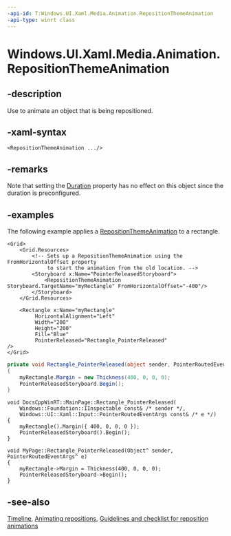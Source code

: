 ```yaml
---
-api-id: T:Windows.UI.Xaml.Media.Animation.RepositionThemeAnimation
-api-type: winrt class
---
```


<!-- Class syntax.
public class RepositionThemeAnimation : Windows.UI.Xaml.Media.Animation.Timeline, Windows.UI.Xaml.Media.Animation.IRepositionThemeAnimation
-->

# Windows.UI.Xaml.Media.Animation.RepositionThemeAnimation

## -description
Use to animate an object that is being repositioned.



## -xaml-syntax
```xaml
<RepositionThemeAnimation .../>
```

## -remarks
Note that setting the [Duration](timeline_duration.md) property has no effect on this object since the duration is preconfigured.

## -examples
The following example applies a [RepositionThemeAnimation](repositionthemetransition.md) to a rectangle.

```xaml
<Grid>
    <Grid.Resources>
        <!-- Sets up a RepositionThemeAnimation using the FromHorizontalOffset property 
             to start the animation from the old location. -->
        <Storyboard x:Name="PointerReleasedStoryboard">
            <RepositionThemeAnimation Storyboard.TargetName="myRectangle" FromHorizontalOffset="-400"/>
        </Storyboard>
    </Grid.Resources>

    <Rectangle x:Name="myRectangle" 
         HorizontalAlignment="Left" 
         Width="200" 
         Height="200" 
         Fill="Blue"
         PointerReleased="Rectangle_PointerReleased" 
/>
</Grid>
```

```csharp
private void Rectangle_PointerReleased(object sender, PointerRoutedEventArgs e)
{
    myRectangle.Margin = new Thickness(400, 0, 0, 0);
    PointerReleasedStoryboard.Begin();            
}
```

```cppwinrt
void DocsCppWinRT::MainPage::Rectangle_PointerReleased(
    Windows::Foundation::IInspectable const& /* sender */,
    Windows::UI::Xaml::Input::PointerRoutedEventArgs const& /* e */)
{
    myRectangle().Margin({ 400, 0, 0, 0 });
    PointerReleasedStoryboard().Begin();
}
```

```cppcx
void MyPage::Rectangle_PointerReleased(Object^ sender, PointerRoutedEventArgs^ e)
{
    myRectangle->Margin = Thickness(400, 0, 0, 0);
    PointerReleasedStoryboard->Begin();
}
```

## -see-also
[Timeline](timeline.md), [Animating repositions](/previous-versions/windows/apps/jj649434(v=win.10)), [Guidelines and checklist for reposition animations](/windows/uwp/style/motion-reposition)

